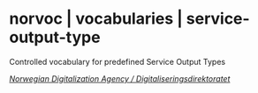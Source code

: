 # norvoc | vocabularies | service-output-type

Controlled vocabulary for predefined Service Output Types

[_Norwegian Digitalization Agency / Digitaliseringsdirektoratet_](https://digdir.no/)
